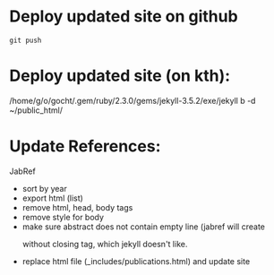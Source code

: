# Deploy updated site on github

    git push

# Deploy updated site (on kth):

  /home/g/o/gocht/.gem/ruby/2.3.0/gems/jekyll-3.5.2/exe/jekyll b -d ~/public_html/

# Update References:

JabRef
 * sort by year
 * export html (list)
 * remove html, head, body tags
 * remove style for body
 * make sure abstract does not contain empty line (jabref will
   create <p> without closing tag, which jekyll doesn't like.
 * replace html file (_includes/publications.html) and update site
